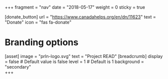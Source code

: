 +++
fragment = "nav"
date = "2018-05-17"
weight = 0
sticky = true

[donate_button]
  url = "https://www.canadahelps.org/en/dn/11623"
  text = "Donate" 
  icon = "fas fa-donate" 

# Branding options
[asset]
  image = "prln-logo.svg"
  text = "Project READ"
[breadcrumb]
  display = false # Default value is false
  level = 1 # Default is 1
  background = "secondary"  
+++
